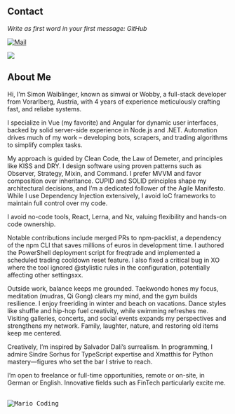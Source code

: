 ## Contact
<i>Write as first word in your first message: GitHub</i>

[![Mail](https://img.shields.io/badge/Mail-simonwaiblinger@wobbit.at-07000C?style=rounded&logo=gmail&logoColor=DCBEFF&labelColor=1F1924)](mailto:simonwaiblinger@wobbit.at)

<img src="https://github-readme-stats.vercel.app/api/top-langs/?username=simwai&hide_progress=true&bg_color=07000C&text_color=DCBEFF&title_color=DCBEFF&border_color=DCBEFF" />

## About Me
Hi, I’m Simon Waiblinger, known as simwai or Wobby, a full-stack developer from Vorarlberg, Austria, with 4 years of experience meticulously crafting fast, and reliabe systems.

I specialize in Vue (my favorite) and Angular for dynamic user interfaces, backed by solid server-side experience in Node.js and .NET. Automation drives much of my work – developing bots, scrapers, and trading algorithms to simplify complex tasks.

My approach is guided by Clean Code, the Law of Demeter, and principles like KISS and DRY. I design software using proven patterns such as Observer, Strategy, Mixin, and Command. I prefer MVVM and favor composition over inheritance. CUPID and SOLID principles shape my architectural decisions, and I’m a dedicated follower of the Agile Manifesto. While I use Dependency Injection extensively, I avoid IoC frameworks to maintain full control over my code.

I avoid no-code tools, React, Lerna, and Nx, valuing flexibility and hands-on code ownership.

Notable contributions include merged PRs to npm-packlist, a dependency of the npm CLI that saves millions of euros in development time. I authored the PowerShell deployment script for freqtrade and implemented a scheduled trading cooldown reset feature. I also fixed a critical bug in XO where the tool ignored @stylistic rules in the configuration, potentially affecting other settingsxx.

Outside work, balance keeps me grounded. Taekwondo hones my focus, meditation (mudras, Qi Gong) clears my mind, and the gym builds resilience. I enjoy freeriding in winter and beach on vacations. Dance styles like shuffle and hip-hop fuel creativity, while swimming refreshes me. Visiting galleries, concerts, and social events expands my perspectives and strengthens my network. Family, laughter, nature, and restoring old items keep me centered.

Creatively, I’m inspired by Salvador Dalí’s surrealism. In programming, I admire Sindre Sorhus for TypeScript expertise and Xmatthis for Python mastery—figures who set the bar I strive to reach.

I’m open to freelance or full-time opportunities, remote or on-site, in German or English. Innovative fields such as FinTech particularly excite me.

<br />
<kbd>
<img src="https://simonwaiblinger.de/mario-coding.gif" alt="Mario Coding" />
</kbd>
<br />
